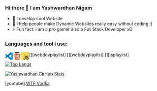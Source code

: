 ### Hi there 👋 I am Yashwardhan Nigam
- 🌱 I develop cool Website
- 🤔 I help people make Dynamic Websites really easy without coding :)
- ⚡ Fun fact: I am a pro gamer also a Full Stack Developer xD

### Languages and tool i use:

[<img align="left" alt="Visual Studio Code" width="26px" src="https://raw.githubusercontent.com/github/explore/80688e429a7d4ef2fca1e82350fe8e3517d3494d/topics/visual-studio-code/visual-studio-code.png" />][webdevplaylist]
[<img align="left" alt="HTML5" width="26px" src="https://raw.githubusercontent.com/github/explore/80688e429a7d4ef2fca1e82350fe8e3517d3494d/topics/html/html.png" />][webdevplaylist]
[<img align="left" alt="JavaScript" width="26px" src="https://raw.githubusercontent.com/github/explore/80688e429a7d4ef2fca1e82350fe8e3517d3494d/topics/javascript/javascript.png" />][jsplaylist]

[![Top Langs](https://github-readme-stats.vercel.app/api/top-langs/?username=anuraghazra&layout=compact)](https://github.com/anuraghazra/github-readme-stats)




[![Yashwardhan GitHub Stats](https://github-readme-stats.vercel.app/api?username=yashwardhan174)](https://github.com/yashwardhan174/github-readme-stats)

[youtube]:[WTF Vodka](https://www.youtube.com/@wtfvodka3631)
